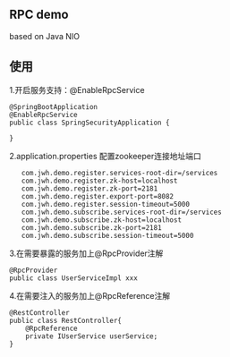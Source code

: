 ## RPC demo
based on Java NIO 
## 使用
1.开启服务支持：@EnableRpcService
```$xslt
@SpringBootApplication
@EnableRpcService
public class SpringSecurityApplication {
    
}
```
2.application.properties 配置zookeeper连接地址端口
```$xslt
   com.jwh.demo.register.services-root-dir=/services
   com.jwh.demo.register.zk-host=localhost
   com.jwh.demo.register.zk-port=2181
   com.jwh.demo.register.export-port=8082
   com.jwh.demo.register.session-timeout=5000
   com.jwh.demo.subscribe.services-root-dir=/services
   com.jwh.demo.subscribe.zk-host=localhost
   com.jwh.demo.subscribe.zk-port=2181
   com.jwh.demo.subscribe.session-timeout=5000
```
3.在需要暴露的服务加上@RpcProvider注解
```$xslt
@RpcProvider
public class UserServiceImpl xxx
```
4.在需要注入的服务加上@RpcReference注解
```$xslt
@RestController
public class RestController{
    @RpcReference
    private IUserService userService;
}
```